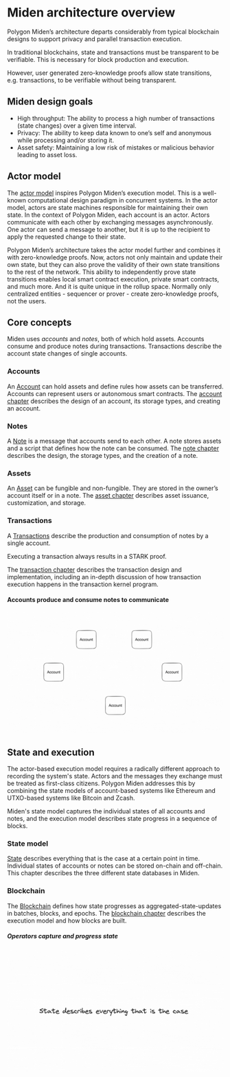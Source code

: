 # Miden architecture overview

Polygon Miden’s architecture departs considerably from typical blockchain designs to support privacy and parallel transaction execution.

In traditional blockchains, state and transactions must be transparent to be verifiable. This is necessary for block production and execution.

However, user generated zero-knowledge proofs allow state transitions, e.g. transactions, to be verifiable without being transparent.

## Miden design goals

* High throughput: The ability to process a high number of transactions (state changes) over a given time interval.
* Privacy: The ability to keep data known to one’s self and anonymous while processing and/or storing it.
* Asset safety: Maintaining a low risk of mistakes or malicious behavior leading to asset loss.

## Actor model

The [actor model](https://en.wikipedia.org/wiki/Actor_model) inspires Polygon Miden’s execution model. This is a well-known computational design paradigm in concurrent systems. In the actor model, actors are state machines responsible for maintaining their own state. In the context of Polygon Miden, each account is an actor. Actors communicate with each other by exchanging messages asynchronously. One actor can send a message to another, but it is up to the recipient to apply the requested change to their state.

Polygon Miden’s architecture takes the actor model further and combines it with zero-knowledge proofs. Now, actors not only maintain and update their own state, but they can also prove the validity of their own state transitions to the rest of the network. This ability to independently prove state transitions enables local smart contract execution, private smart contracts, and much more. And it is quite unique in the rollup space. Normally only centralized entities - sequencer or prover - create zero-knowledge proofs, not the users.

## Core concepts

Miden uses _accounts_ and _notes_, both of which hold assets. Accounts consume and produce notes during transactions. Transactions describe the account state changes of single accounts.

### Accounts

An [Account](account.md) can hold assets and define rules how assets can be transferred. Accounts can represent users or autonomous smart contracts. The [account chapter](account.md) describes the design of an account, its storage types, and creating an account.

### Notes

A [Note](note.md) is a message that accounts send to each other. A note stores assets and a script that defines how the note can be consumed. The [note chapter](note.md) describes the design, the storage types, and the creation of a note.

### Assets

An [Asset](asset.md) can be fungible and non-fungible. They are stored in the owner’s account itself or in a note. The [asset chapter](asset.md) describes asset issuance, customization, and storage.

### Transactions

A [Transactions](transaction.md) describe the production and consumption of notes by a single account. 

Executing a transaction always results in a STARK proof. 

The [transaction chapter](transaction.md) describes the transaction design and implementation, including an in-depth discussion of how transaction execution happens in the transaction kernel program.

#### Accounts produce and consume notes to communicate

![Architecture core concepts](img/miden-architecture-core-concepts.gif)

## State and execution

The actor-based execution model requires a radically different approach to recording the system's state. Actors and the messages they exchange must be treated as first-class citizens. Polygon Miden addresses this by combining the state models of account-based systems like Ethereum and UTXO-based systems like Bitcoin and Zcash.

Miden's state model captures the individual states of all accounts and notes, and the execution model describes state progress in a sequence of blocks.

### State model

[State](state.md) describes everything that is the case at a certain point in time. Individual states of accounts or notes can be stored on-chain and off-chain. This chapter describes the three different state databases in Miden.

### Blockchain

The [Blockchain](blockchain.md) defines how state progresses as aggregated-state-updates in batches, blocks, and epochs. The [blockchain chapter](blockchain.md) describes the execution model and how blocks are built.

##### Operators capture and progress state

![Architecture state process](img/miden-architecture-state-progress.gif)
